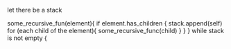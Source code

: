 let there be a stack

some_recursive_fun(element){
    if element.has_children {
        stack.append(self)
        for (each child of the element){
            some_recursive_func(child)
        }
    }
}
while stack is not empty {